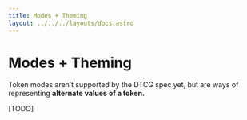 ```yaml
---
title: Modes + Theming
layout: ../../../layouts/docs.astro
---
```


# Modes + Theming

Token modes aren’t supported by the DTCG spec yet, but are ways of representing **alternate values of a token.**

[TODO]
